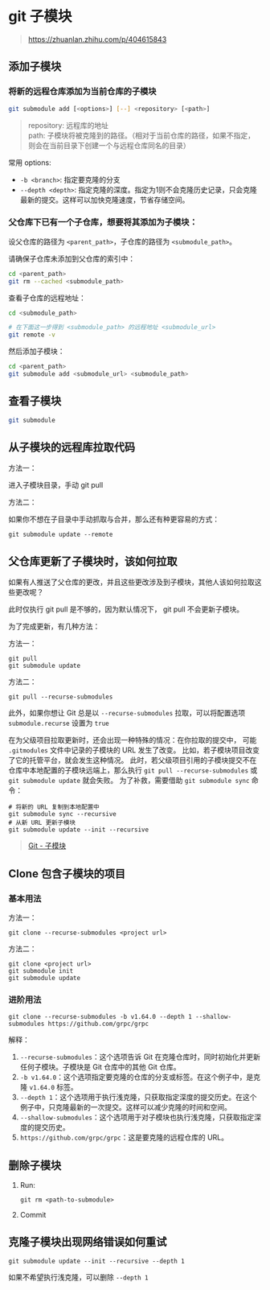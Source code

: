 # git 子模块

> https://zhuanlan.zhihu.com/p/404615843

## 添加子模块

### 将新的远程仓库添加为当前仓库的子模块

```bash
git submodule add [<options>] [--] <repository> [<path>]
```

> repository: 远程库的地址  
> path: 子模块将被克隆到的路径。（相对于当前仓库的路径，如果不指定，则会在当前目录下创建一个与远程仓库同名的目录）

常用 options:

- `-b <branch>`: 指定要克隆的分支
- `--depth <depth>`: 指定克隆的深度。指定为1则不会克隆历史记录，只会克隆最新的提交。这样可以加快克隆速度，节省存储空间。

### 父仓库下已有一个子仓库，想要将其添加为子模块：

设父仓库的路径为 `<parent_path>`，子仓库的路径为 `<submodule_path>`。

请确保子仓库未添加到父仓库的索引中：
```bash
cd <parent_path>
git rm --cached <submodule_path>
```

查看子仓库的远程地址：
```bash
cd <submodule_path>

# 在下面这一步得到 <submodule_path> 的远程地址 <submodule_url>
git remote -v
```

然后添加子模块：
```bash
cd <parent_path>
git submodule add <submodule_url> <submodule_path>
```

## 查看子模块

```bash
git submodule
```

## 从子模块的远程库拉取代码

方法一：

进入子模块目录，手动 git pull

方法二：

如果你不想在子目录中手动抓取与合并，那么还有种更容易的方式：

```shell
git submodule update --remote
```

## 父仓库更新了子模块时，该如何拉取

如果有人推送了父仓库的更改，并且这些更改涉及到子模块，其他人该如何拉取这些更改呢？

此时仅执行 git pull 是不够的，因为默认情况下， git pull 不会更新子模块。

为了完成更新，有几种方法：

方法一：

```shell
git pull
git submodule update
```

方法二：

```shell
git pull --recurse-submodules
```

此外，如果你想让 Git 总是以 `--recurse-submodules` 拉取，可以将配置选项 `submodule.recurse` 设置为 `true`



在为父级项目拉取更新时，还会出现一种特殊的情况：在你拉取的提交中， 可能 `.gitmodules` 文件中记录的子模块的 URL 发生了改变。 比如，若子模块项目改变了它的托管平台，就会发生这种情况。 此时，若父级项目引用的子模块提交不在仓库中本地配置的子模块远端上，那么执行 `git pull --recurse-submodules` 或 `git submodule update` 就会失败。 为了补救，需要借助 `git submodule sync` 命令：

```shell
# 将新的 URL 复制到本地配置中
git submodule sync --recursive
# 从新 URL 更新子模块
git submodule update --init --recursive
```

> [Git - 子模块](https://git-scm.com/book/zh/v2/Git-工具-子模块)

## Clone 包含子模块的项目

### 基本用法

方法一：

```shell
git clone --recurse-submodules <project url>
```

方法二：

```shell
git clone <project url>
git submodule init
git submodule update
```

### 进阶用法

```shell
git clone --recurse-submodules -b v1.64.0 --depth 1 --shallow-submodules https://github.com/grpc/grpc
```

解释：

1. `--recurse-submodules`：这个选项告诉 Git 在克隆仓库时，同时初始化并更新任何子模块。子模块是 Git 仓库中的其他 Git 仓库。
2. `-b v1.64.0`：这个选项指定要克隆的仓库的分支或标签。在这个例子中，是克隆 `v1.64.0` 标签。
3. `--depth 1`：这个选项用于执行浅克隆，只获取指定深度的提交历史。在这个例子中，只克隆最新的一次提交。这样可以减少克隆的时间和空间。
4. `--shallow-submodules`：这个选项用于对子模块也执行浅克隆，只获取指定深度的提交历史。
5. `https://github.com/grpc/grpc`：这是要克隆的远程仓库的 URL。

## 删除子模块

1. Run: 

    ```shell
    git rm <path-to-submodule>
    ```

2. Commit

## 克隆子模块出现网络错误如何重试

```shell
git submodule update --init --recursive --depth 1
```

如果不希望执行浅克隆，可以删除 `--depth 1`

